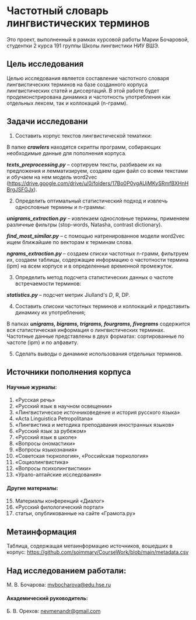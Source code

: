 # Частотный словарь лингвистических терминов
Это проект, выполненный в рамках курсовой работы Марии Бочаровой, студентки 2 курса 191 группы Школы лингвистики НИУ ВШЭ.


## Цель исследования
Целью исследования является составление частотного словаря лингвистических терминов на базе созданного корпуса лингвистических статей и диссертаций. В этой работе будет продемонстрирована динамика и частотность употребления как отдельных лексем, так и коллокаций (n-грамм). 

## Задачи исследовани
1. Составить корпус текстов лингвистической тематики:

В папке _**crawlers**_ находятся скрипты программ, собирающих необходимые данные для пополнения корпуса.

_**texts_preprocessing.py**_ – сортируем тексты, разбиваем их на предложения и лемматизируем, создаем один файл со всеми текстами и обучаем на нем модель word2vec (https://drive.google.com/drive/u/0/folders/17Bo0P0vgAUiMKySRmfBXHnHBrgJSFGJx). 

2. Определить оптимальный статистический подход и извлечь однословные термины и n-граммы:

_**unigrams_extraction.py**_ – извлекаем однословные термины, применяем различные фильтры (stop-words, Natasha, contrast dictionary). 

_**find_most_similar.py**_ – с помощью натренированное модели word2vec ищем ближайшие по векторам к терминам слова. 

_**ngrams_extraction.py**_ – создаем списки частотных n-грамм, фильтруем их, создаем таблицы, содержащие информацию о частотности термина (ipm) на всем корпусе и в определенные временной промежуток.

3. Определить метод подсчета статистических данных о частоте встречаемости терминов:

_**statistics.py**_ – подсчет метрик Jiulland's _D_, R, DP.

4. Составить списоки частотных терминов и коллокаций и представить динамику их употребления;

В папках _**unigrams, bigrams, trigrams, fourgrams, fivegrams**_ содержится вся статистическая информация о лингвистических терминах. Частотные данные представлены в двух форматах: сортированные по частоте (ipm) и по алфавиту. 

5. Сделать выводы о динамике использования отдельных терминов. 


## Источники пополнения корпуса
#### Научные журналы:
1. «Русская речь»
2. «Русский язык в научном освещении»
3. «Лингвистическое источниковедение и история русского языка»
4. «Acta Linguistica Petropolitana»
5. «Лингвистика и методика преподавания иностранных языков»
6. «Русский язык за рубежом»
7. «Русский язык в школе»
8. «Вопросы ономастики»
9. «Вопросы языкознания»
10. «Советская тюркология», «Российская тюркология»
11. «Социолингвистика»
12. «Вопросы психолингвистики»
13. «Урало-алтайские исследования»
#### Другие материалы:
15. Материалы конференций «Диалог»
17. «Русский филологический портал»
18. статьи, опубликованные на сайте «Грамота.ру»

## Метаинформация
 Таблица, содержащая метаинформацию источников, вошедших в корпус:
 https://github.com/soimmary/CourseWork/blob/main/metadata.csv

## Над исследованием работали:
М. В. Бочарова: mvbocharova@edu.hse.ru
#### Академический руководитель:
Б. В. Орехов: nevmenandr@gmail.com

